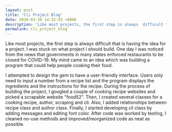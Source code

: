 ```yaml
---
layout: post
title: 'Cli Project Blog'
date: 2020-03-30 14:32:55 +0000
description: 'Like most projects, the first step is always  difficult that is having the idea for a project.  I was stuck on what project I should build. One day I was noticed from the news....'
permalink: cli_project_blog
---
```


Like most projects, the first step is always difficult that is having the idea for a project.  I was stuck on what project I should build.  One day I was noticed from the news that governments in many states enforced restaurants to be closed for COVID-19.  My mind came to an idea which was building a program that could help people cooking their food.  

I attempted to design the gem to have a user-friendly interface.  Users only need to input a number from a recipe list and the program displays the ingredients and the instructions for the recipe.  During the process of building the project, I googled a couple of cooking recipe websites and picked a scrapable website "food52".  Then, I created several classes for a cooking recipe, author, scraping and cli.  Also, I added relationships between recipe class and author class.  Finally, I started developing cli class by adding messages and editing font color.  After code was worked by testing, I cleaned no-use methods and improved/reorganized code as neat as possible.